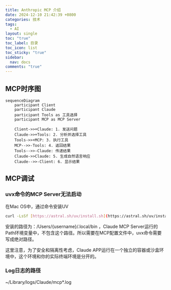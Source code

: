 ```yaml
---
title: Anthropic MCP 介绍
date: 2024-12-10 21:42:39 +0800
categories: 技术
tags:
  - AI
layout: single
toc: "true"
toc_label: 目录
toc_icon: list
toc_sticky: "true"
sidebar:
  nav: docs
comments: "true"
---
```

## MCP时序图

```mermaid
sequenceDiagram
    participant Client
    participant Claude
    participant Tools as 工具选择
    participant MCP as MCP Server
    
    Client->>+Claude: 1. 发送问题
    Claude->>+Tools: 2. 分析并选择工具
    Tools->>+MCP: 3. 执行工具
    MCP-->>-Tools: 4. 返回结果
    Tools-->>-Claude: 传递结果
    Claude->>Claude: 5. 生成自然语言响应
    Claude-->>-Client: 6. 显示结果
```


## MCP调试
### uvx命令的MCP Server无法启动

在Mac OS中，通过命令安装UV
```bash
curl -LsSf [https://astral.sh/uv/install.sh](https://astral.sh/uv/install.sh) | sh
```

安装的路径为：/Users/{username}/.local/bin  ，Claude MCP Server运行的Path环境变量中，不包含这个路径。所以需要在MCP配置文件中，uvx命令需要写成绝对路径。

这里注意，为了安全和隔离性考虑，Claude APP运行在一个独立的容器或沙盒环境中，这个环境和你的实际终端环境是分开的。

### Log日志的路径

~/Library/logs/Claude/mcp*.log